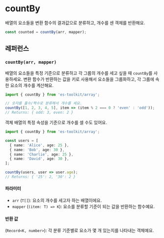 # countBy

배열의 요소들을 변환 함수의 결과값으로 분류하고, 개수를 센 객체를 반환해요.

```typescript
const counted = countBy(arr, mapper);
```

## 레퍼런스

### `countBy(arr, mapper)`

배열의 요소들을 특정 기준으로 분류하고 각 그룹의 개수를 세고 싶을 때 `countBy`를 사용하세요. 변환 함수가 반환하는 값을 키로 사용해서 요소들을 그룹화하고, 각 그룹에 속한 요소의 개수를 계산해요.

```typescript
import { countBy } from 'es-toolkit/array';

// 숫자를 홀수/짝수로 분류해서 개수를 세요.
countBy([1, 2, 3, 4, 5], item => (item % 2 === 0 ? 'even' : 'odd'));
// Returns: { odd: 3, even: 2 }
```

객체 배열의 특정 속성을 기준으로 개수를 셀 수도 있어요.

```typescript
import { countBy } from 'es-toolkit/array';

const users = [
  { name: 'Alice', age: 25 },
  { name: 'Bob', age: 30 },
  { name: 'Charlie', age: 25 },
  { name: 'David', age: 30 },
];

countBy(users, user => user.age);
// Returns: { '25': 2, '30': 2 }
```

#### 파라미터

- `arr` (`T[]`): 요소의 개수를 세고자 하는 배열이에요.
- `mapper` (`(item: T) => K`): 요소를 분류할 기준이 되는 값을 반환하는 함수예요.

#### 반환 값

(`Record<K, number>`): 각 분류 기준별로 요소가 몇 개 있는지를 나타내는 객체예요.
